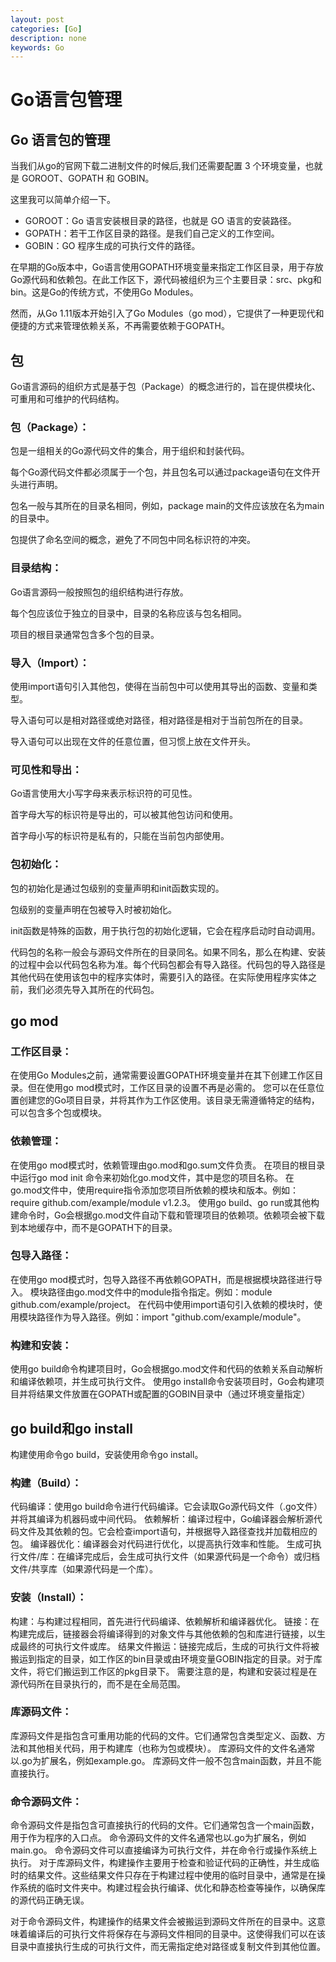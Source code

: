 ```yaml
---
layout: post
categories: [Go]
description: none
keywords: Go
---
```

# Go语言包管理

## Go 语言包的管理
当我们从go的官网下载二进制文件的时候后,我们还需要配置 3 个环境变量，也就是 GOROOT、GOPATH 和 GOBIN。

这里我可以简单介绍一下。
- GOROOT：Go 语言安装根目录的路径，也就是 GO 语言的安装路径。
- GOPATH：若干工作区目录的路径。是我们自己定义的工作空间。
- GOBIN：GO 程序生成的可执行文件的路径。

在早期的Go版本中，Go语言使用GOPATH环境变量来指定工作区目录，用于存放Go源代码和依赖包。在此工作区下，源代码被组织为三个主要目录：src、pkg和bin。这是Go的传统方式，不使用Go Modules。

然而，从Go 1.11版本开始引入了Go Modules（go mod），它提供了一种更现代和便捷的方式来管理依赖关系，不再需要依赖于GOPATH。

## 包
Go语言源码的组织方式是基于包（Package）的概念进行的，旨在提供模块化、可重用和可维护的代码结构。

### 包（Package）：
包是一组相关的Go源代码文件的集合，用于组织和封装代码。

每个Go源代码文件都必须属于一个包，并且包名可以通过package语句在文件开头进行声明。

包名一般与其所在的目录名相同，例如，package main的文件应该放在名为main的目录中。

包提供了命名空间的概念，避免了不同包中同名标识符的冲突。

### 目录结构：
Go语言源码一般按照包的组织结构进行存放。

每个包应该位于独立的目录中，目录的名称应该与包名相同。

项目的根目录通常包含多个包的目录。

### 导入（Import）：
使用import语句引入其他包，使得在当前包中可以使用其导出的函数、变量和类型。

导入语句可以是相对路径或绝对路径，相对路径是相对于当前包所在的目录。

导入语句可以出现在文件的任意位置，但习惯上放在文件开头。

### 可见性和导出：
Go语言使用大小写字母来表示标识符的可见性。

首字母大写的标识符是导出的，可以被其他包访问和使用。

首字母小写的标识符是私有的，只能在当前包内部使用。

### 包初始化：
包的初始化是通过包级别的变量声明和init函数实现的。

包级别的变量声明在包被导入时被初始化。

init函数是特殊的函数，用于执行包的初始化逻辑，它会在程序启动时自动调用。

代码包的名称一般会与源码文件所在的目录同名。如果不同名，那么在构建、安装的过程中会以代码包名称为准。每个代码包都会有导入路径。代码包的导入路径是其他代码在使用该包中的程序实体时，需要引入的路径。在实际使用程序实体之前，我们必须先导入其所在的代码包。

## go mod

### 工作区目录：
在使用Go Modules之前，通常需要设置GOPATH环境变量并在其下创建工作区目录。但在使用go mod模式时，工作区目录的设置不再是必需的。
您可以在任意位置创建您的Go项目目录，并将其作为工作区使用。该目录无需遵循特定的结构，可以包含多个包或模块。

### 依赖管理：
在使用go mod模式时，依赖管理由go.mod和go.sum文件负责。
在项目的根目录中运行go mod init <module-name>命令来初始化go.mod文件，其中<module-name>是您的项目名称。
在go.mod文件中，使用require指令添加您项目所依赖的模块和版本。例如：require github.com/example/module v1.2.3。
使用go build、go run或其他构建命令时，Go会根据go.mod文件自动下载和管理项目的依赖项。依赖项会被下载到本地缓存中，而不是GOPATH下的目录。

### 包导入路径：
在使用go mod模式时，包导入路径不再依赖GOPATH，而是根据模块路径进行导入。
模块路径由go.mod文件中的module指令指定。例如：module github.com/example/project。
在代码中使用import语句引入依赖的模块时，使用模块路径作为导入路径。例如：import "github.com/example/module"。

### 构建和安装：
使用go build命令构建项目时，Go会根据go.mod文件和代码的依赖关系自动解析和编译依赖项，并生成可执行文件。
使用go install命令安装项目时，Go会构建项目并将结果文件放置在GOPATH或配置的GOBIN目录中（通过环境变量指定）

## go build和go install
构建使用命令go build，安装使用命令go install。

### 构建（Build）：
代码编译：使用go build命令进行代码编译。它会读取Go源代码文件（.go文件）并将其编译为机器码或中间代码。
依赖解析：编译过程中，Go编译器会解析源代码文件及其依赖的包。它会检查import语句，并根据导入路径查找并加载相应的包。
编译器优化：编译器会对代码进行优化，以提高执行效率和性能。
生成可执行文件/库：在编译完成后，会生成可执行文件（如果源代码是一个命令）或归档文件/共享库（如果源代码是一个库）。

### 安装（Install）：
构建：与构建过程相同，首先进行代码编译、依赖解析和编译器优化。
链接：在构建完成后，链接器会将编译得到的对象文件与其他依赖的包和库进行链接，以生成最终的可执行文件或库。
结果文件搬运：链接完成后，生成的可执行文件将被搬运到指定的目录，如工作区的bin目录或由环境变量GOBIN指定的目录。对于库文件，将它们搬运到工作区的pkg目录下。
需要注意的是，构建和安装过程是在源代码所在目录执行的，而不是在全局范围。

### 库源码文件：
库源码文件是指包含可重用功能的代码的文件。它们通常包含类型定义、函数、方法和其他相关代码，用于构建库（也称为包或模块）。
库源码文件的文件名通常以.go为扩展名，例如example.go。
库源码文件一般不包含main函数，并且不能直接执行。

### 命令源码文件：
命令源码文件是指包含可直接执行的代码的文件。它们通常包含一个main函数，用于作为程序的入口点。
命令源码文件的文件名通常也以.go为扩展名，例如main.go。
命令源码文件可以直接编译为可执行文件，并在命令行或操作系统上执行。
对于库源码文件，构建操作主要用于检查和验证代码的正确性，并生成临时的结果文件。这些结果文件只存在于构建过程中使用的临时目录中，通常是在操作系统的临时文件夹中。构建过程会执行编译、优化和静态检查等操作，以确保库的源代码正确无误。

对于命令源码文件，构建操作的结果文件会被搬运到源码文件所在的目录中。这意味着编译后的可执行文件将保存在与源码文件相同的目录中。这使得我们可以在该目录中直接执行生成的可执行文件，而无需指定绝对路径或复制文件到其他位置。






























